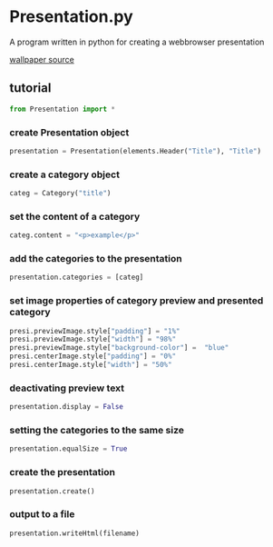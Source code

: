 # Presentation.py

A program written in python for creating a webbrowser presentation

[wallpaper source](https://pixahive.com/photo/desktop-wallpaper-8/)

## tutorial

```py
from Presentation import *
```

### create Presentation object
```py
presentation = Presentation(elements.Header("Title"), "Title")
```
### create a category object
```py
categ = Category("title") 
```    
### set the content of a category
```py
categ.content = "<p>example</p>"
```
### add the categories to the presentation
```py
presentation.categories = [categ]
```
    
### set image properties of category preview and presented category
```py
presi.previewImage.style["padding"] = "1%"
presi.previewImage.style["width"] = "98%"
presi.previewImage.style["background-color"] =  "blue"
presi.centerImage.style["padding"] = "0%"
presi.centerImage.style["width"] = "50%"
```
    
### deactivating preview text
```py
presentation.display = False
```

### setting the categories to the same size
```py
presentation.equalSize = True 
```
    
### create the presentation
```py
presentation.create()
```

### output to a file
```py
presentation.writeHtml(filename)
```
